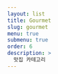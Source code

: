 ```yaml
---
layout: list
title: Gourmet
slug: gourmet
menu: true
submenu: true
order: 6
description: >
  맛집 카테고리 
---
```


